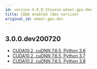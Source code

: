 ```yaml
---
id: version-4.0.0_Chinese-wheel-gpu-dev
title: CUDA enabled (dev version)
original_id: wheel-gpu-dev
---
```


<!--- Licensed to the Apache Software Foundation (ASF) under one or more contributor license agreements.  See the NOTICE file distributed with this work for additional information regarding copyright ownership.  The ASF licenses this file to you under the Apache License, Version 2.0 (the "License"); you may not use this file except in compliance with the License.  You may obtain a copy of the License at http://www.apache.org/licenses/LICENSE-2.0 Unless required by applicable law or agreed to in writing, software distributed under the License is distributed on an "AS IS" BASIS, WITHOUT WARRANTIES OR CONDITIONS OF ANY KIND, either express or implied.  See the License for the specific language governing permissions and limitations under the License.  -->

## 3.0.0.dev200720

- [CUDA10.2, cuDNN 7.6.5, Python 3.6](https://singa-wheel.s3-ap-southeast-1.amazonaws.com/singa-3.0.0.dev200720%2Bcuda10.2-cp36-cp36m-manylinux2014_x86_64.whl)
- [CUDA10.2, cuDNN 7.6.5, Python 3.7](https://singa-wheel.s3-ap-southeast-1.amazonaws.com/singa-3.0.0.dev200720%2Bcuda10.2-cp37-cp37m-manylinux2014_x86_64.whl)
- [CUDA10.2, cuDNN 7.6.5, Python 3.8](https://singa-wheel.s3-ap-southeast-1.amazonaws.com/singa-3.0.0.dev200720%2Bcuda10.2-cp38-cp38-manylinux2014_x86_64.whl)
